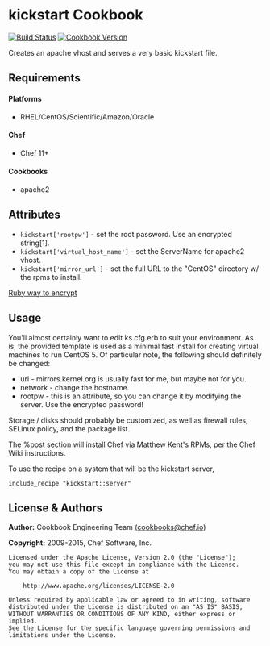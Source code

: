 kickstart Cookbook
==================

[![Build Status](https://travis-ci.org/chef-cookbooks/kickstart.svg?branch=master)](http://travis-ci.org/chef-cookbooks/kickstart)
[![Cookbook Version](https://img.shields.io/cookbook/v/kickstart.svg)](https://supermarket.chef.io/cookbooks/kickstart)

Creates an apache vhost and serves a very basic kickstart file.

Requirements
------------
#### Platforms
- RHEL/CentOS/Scientific/Amazon/Oracle

#### Chef
- Chef 11+

#### Cookbooks
- apache2


Attributes
----------
* `kickstart['rootpw']` - set the root password. Use an encrypted string[1].
* `kickstart['virtual_host_name']` - set the ServerName for apache2 vhost.
* `kickstart['mirror_url']` - set the full URL to the "CentOS" directory w/ the rpms to install.

[Ruby way to encrypt](http://www.opensourcery.co.za/2009/05/01/quick-nix-shadow-passwords-with-ruby/)

Usage
-----
You'll almost certainly want to edit ks.cfg.erb to suit your environment. As is, the provided template is used as a minimal fast install for creating virtual machines to run CentOS 5. Of particular note, the following should definitely be changed:

* url - mirrors.kernel.org is usually fast for me, but maybe not for you.
* network - change the hostname.
* rootpw - this is an attribute, so you can change it by modifying the server. Use the encrypted password!

Storage / disks should probably be customized, as well as firewall rules, SELinux policy, and the package list.

The %post section will install Chef via Matthew Kent's RPMs, per the Chef Wiki instructions.

To use the recipe on a system that will be the kickstart server,

    include_recipe "kickstart::server"


License & Authors
-----------------

**Author:** Cookbook Engineering Team (<cookbooks@chef.io>)

**Copyright:** 2009-2015, Chef Software, Inc.
```
Licensed under the Apache License, Version 2.0 (the "License");
you may not use this file except in compliance with the License.
You may obtain a copy of the License at

    http://www.apache.org/licenses/LICENSE-2.0

Unless required by applicable law or agreed to in writing, software
distributed under the License is distributed on an "AS IS" BASIS,
WITHOUT WARRANTIES OR CONDITIONS OF ANY KIND, either express or implied.
See the License for the specific language governing permissions and
limitations under the License.
```
